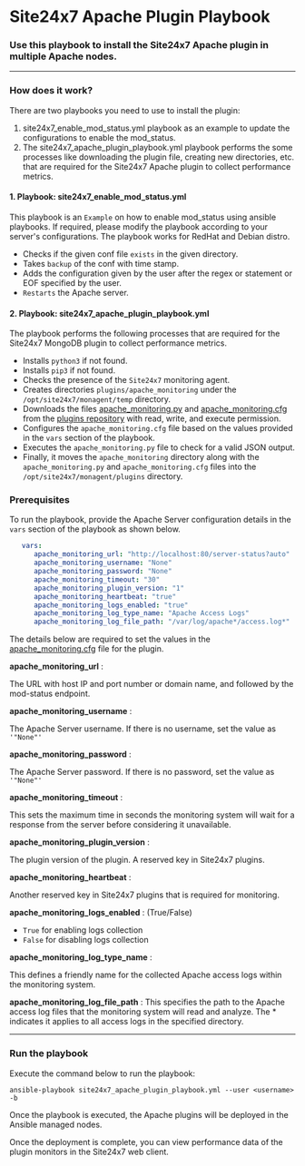 
# Site24x7 Apache Plugin Playbook


### Use this playbook to install the Site24x7 Apache plugin in multiple Apache nodes.

---

### How does it work?
There are two playbooks you need to use to install the plugin:
1. site24x7_enable_mod_status.yml playbook as an example to update the configurations to enable the mod_status.
2. The site24x7_apache_plugin_playbook.yml playbook performs the some processes like downloading the plugin file, creating new directories, etc. that are required for the Site24x7 Apache plugin to collect performance metrics.

#### 1. Playbook: site24x7_enable_mod_status.yml

This playbook is an `Example` on how to enable mod_status using ansible playbooks. If required, please modify the playbook according to your server's configurations. The playbook works for RedHat and Debian distro.

- Checks if the given conf file `exists` in the given directory.
- Takes `backup` of the conf with time stamp.
- Adds the configuration given by the user after the regex or statement or EOF specified by the user.
- `Restarts` the Apache server. 

#### 2. Playbook: site24x7_apache_plugin_playbook.yml

The playbook performs the following processes that are required for the Site24x7 MongoDB plugin to collect performance metrics.

- Installs `python3` if not found.
- Installs `pip3` if not found.
- Checks the presence of the `Site24x7` monitoring agent.
- Creates directories `plugins/apache_monitoring` under the `/opt/site24x7/monagent/temp` directory.
- Downloads the files [apache_monitoring.py](https://raw.githubusercontent.com/site24x7/plugins/master/apache_monitoring/apache_monitoring.py) and [apache_monitoring.cfg](https://raw.githubusercontent.com/site24x7/plugins/master/apache_monitoring/apache_monitoring.cfg) from the [plugins repository](https://github.com/site24x7/plugins/tree/master/apache_monitoring)
   with read, write, and execute permission.
- Configures the `apache_monitoring.cfg` file based on the values provided in the `vars` section of the playbook.
- Executes the `apache_monitoring.py` file to check for a valid JSON output.
- Finally, it moves the `apache_monitoring` directory along with the `apache_monitoring.py` and `apache_monitoring.cfg` files into the `/opt/site24x7/monagent/plugins` directory.

### Prerequisites 
To run the playbook, provide the Apache Server configuration details in the `vars` section of the playbook as shown below.

```yaml
   vars:
      apache_monitoring_url: "http://localhost:80/server-status?auto"
      apache_monitoring_username: "None"                           
      apache_monitoring_password: "None"    
      apache_monitoring_timeout: "30" 
      apache_monitoring_plugin_version: "1"    
      apache_monitoring_heartbeat: "true"
      apache_monitoring_logs_enabled: "true"
      apache_monitoring_log_type_name: "Apache Access Logs"
      apache_monitoring_log_file_path: "/var/log/apache*/access.log*"
```

The details below are required to set the values in the [apache_monitoring.cfg](https://github.com/site24x7/plugins/blob/master/apache_monitoring/apache_monitoring.cfg) file for the plugin.


**apache_monitoring_url** : 

The URL with host IP and port number or domain name, and followed by the mod-status endpoint.
	
**apache_monitoring_username** : 

The Apache Server username. If there is no username, set the value as `'"None"'`
	
**apache_monitoring_password** : 

The Apache Server password. If there is no password, set the value as `'"None"'`

**apache_monitoring_timeout** : 

This sets the maximum time in seconds the monitoring system will wait for a response from the server before considering it unavailable.
	
**apache_monitoring_plugin_version** : 

The plugin version of the plugin. A reserved key in Site24x7 plugins.
		
**apache_monitoring_heartbeat** : 

Another reserved key in Site24x7 plugins that is required for monitoring.
		
**apache_monitoring_logs_enabled** : (True/False)

- `True` for enabling logs collection 
- `False` for disabling logs collection
	
**apache_monitoring_log_type_name** : 

 This defines a friendly name for the collected Apache access logs within the monitoring system.
	
**apache_monitoring_log_file_path** : 
This specifies the path to the Apache access log files that the monitoring system will read and analyze. The * indicates it applies to all access logs in the specified directory.

---

### Run the playbook

Execute the command below to run the playbook:
```
ansible-playbook site24x7_apache_plugin_playbook.yml --user <username> -b

```

Once the playbook is executed, the Apache plugins will be deployed in the Ansible managed nodes. 

Once the deployment is complete, you can view performance data of the plugin monitors in the Site24x7 web client.
